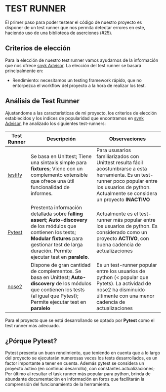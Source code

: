# TEST RUNNER

El primer paso para poder testear el código de nuestro proyecto es disponer de un test runner que nos permita detectar errores en este, haciendo uso de una biblioteca de aserciones (#25).

## Criterios de elección

Para la elección de nuestro test runner vamos ayudarnos de la información que nos ofrece [snyk Advisor](https://snyk.io/advisor/python). La elección del test runner se basará principalmente en:

 - Rendimiento: necesitamos un testing framework rápido, que no entorpezca el workflow del proyecto a la hora de realizar los test.

## Análisis de Test Runner

Ajustandome a las características de mi proyecto, los criterios de elección establecidos y los indices de popularidad que encontramos en [synk Advisor](https://snyk.io/advisor/python), he analizado los siguientes test-runners:

| Test Runner                                | Descripción                | Observaciones                                                                                                                                             |
|--------------------------------------------|----------------------------|-----------------------------------------------------------------------------------------------------------------------------------------------------------|
| [testify](https://pypi.org/project/testify/)   |  Se basa en Unittest; Tiene una sintaxis simple para __fixtures__; Viene con un complemento extensible que ofrece una útil funcionalidad de informes.   |  Para ususarios familiarizados con Unittest resulta fácil acostumbrarse a esta herramienta. Es un test-runner poco popular entre los usuarios de python. Actualmente se considera un proyecto **INACTIVO** |
| [Pytest](https://pypi.org/project/pytest/) | Prestenta información detallada sobre __falling assert__;  __Auto-discovery__  de los módulos que contienen los tests; __Modular fixtures__  para gestionar test de larga duración. Permite ejecutar test en __paralelo__.           |  Actualmente es el test-runner más popular entre los usuarios de python. Es considerado como un proyecto **ACTIVO**, con buena cadencia de actualizaciones |
| [nose2](https://pypi.org/project/nose2/)   | Dispone de gran cantidad de complementos. Se basa en Unittest; __Auto-discovery__  de los módulos que contienen los tests (al igual que Pytest); Permite ejecutar test en __paralelo__   |  Es un test-runner popular entre los usuarios de python (< popular que Pytets). La actividad de nose2 ha disminuido últimente con una menor cadencia de actualizaciones |

Para el proyecto que se está desarrollando se optado por **Pytest** como el test runner más adecuado.

## ¿Pórque Pytest?

Pytest presenta un buen rendimiento, que teniendo en cuenta que a lo largo del proyecto se ejecutarán numerosas veces los tests desarrollados, es un factor importante a tener en cuenta. Además pytest se considera un proyecto activo (en continuo desarrollo), con constantes actualizaciones; Por último al resultar el task runner más popular para python, brinda de abundante documentación en información en foros que facilitarán la comprensión del funcionamiento de la herramienta.